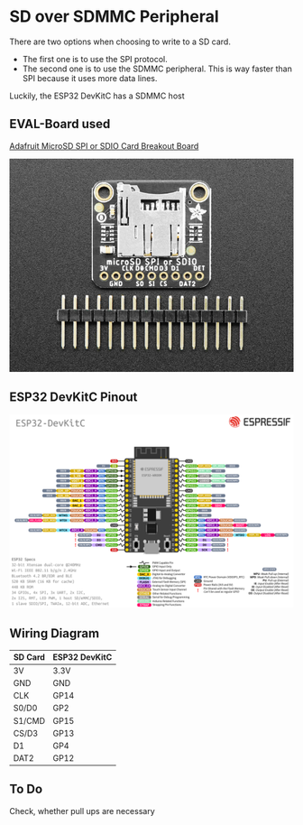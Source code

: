 # SD over SDMMC Peripheral
There are two options when choosing to write to a SD card.          
- The first one is to use the SPI protocol.       
- The second one is to use the SDMMC peripheral. This is way faster than SPI because it uses more data lines.

Luckily, the ESP32 DevKitC has a SDMMC host 

## EVAL-Board used
[Adafruit MicroSD SPI or SDIO Card Breakout Board](https://learn.adafruit.com/adafruit-microsd-spi-sdio/overview)

![SD Card module](./micro_sd_adafruit.jpg)

## ESP32 DevKitC Pinout 
![esp32 devkitc pinout](../esp32-devkitC-v4-pinout.png)



## Wiring Diagram 
| SD Card     | ESP32 DevKitC |
|-------------|---------------|
| 3V          | 3.3V          |
| GND         | GND           |
| CLK         | GP14          |
| S0/D0       | GP2           |
| S1/CMD      | GP15          |
| CS/D3       | GP13          |
| D1          | GP4           |
| DAT2        | GP12          |

## To Do
Check, whether pull ups are necessary
